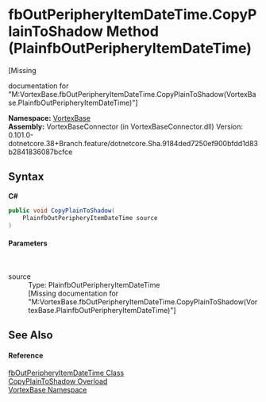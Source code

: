 # fbOutPeripheryItemDateTime.CopyPlainToShadow Method (PlainfbOutPeripheryItemDateTime)
 

\[Missing <summary> documentation for "M:VortexBase.fbOutPeripheryItemDateTime.CopyPlainToShadow(VortexBase.PlainfbOutPeripheryItemDateTime)"\]

**Namespace:**&nbsp;<a href="N_VortexBase.md">VortexBase</a><br />**Assembly:**&nbsp;VortexBaseConnector (in VortexBaseConnector.dll) Version: 0.101.0-dotnetcore.38+Branch.feature/dotnetcore.Sha.9184ded7250ef900bfdd1d83b2841836087bcfce

## Syntax

**C#**<br />
``` C#
public void CopyPlainToShadow(
	PlainfbOutPeripheryItemDateTime source
)
```


#### Parameters
&nbsp;<dl><dt>source</dt><dd>Type: PlainfbOutPeripheryItemDateTime<br />\[Missing <param name="source"/> documentation for "M:VortexBase.fbOutPeripheryItemDateTime.CopyPlainToShadow(VortexBase.PlainfbOutPeripheryItemDateTime)"\]</dd></dl>

## See Also


#### Reference
<a href="T_VortexBase_fbOutPeripheryItemDateTime.md">fbOutPeripheryItemDateTime Class</a><br /><a href="Overload_VortexBase_fbOutPeripheryItemDateTime_CopyPlainToShadow.md">CopyPlainToShadow Overload</a><br /><a href="N_VortexBase.md">VortexBase Namespace</a><br />